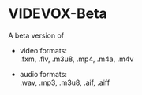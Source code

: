 # VIDEVOX-Beta
A beta version of 

* video formats:  
   .fxm, .flv, .m3u8, .mp4, .m4a, .m4v

* audio formats:  
   .wav, .mp3, .m3u8, .aif, .aiff